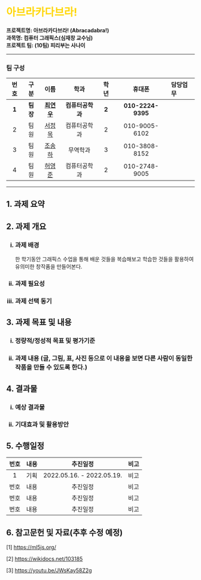 # <span style="color:gold">아브라카다브라!</span>
#### 프로젝트명: 아브라카다브라! (Abracadabra!)<br/>과목명: 컴퓨터 그래픽스(심재창 교수님)<br/>프로젝트 팀: (10팀) 피리부는 사나이<hr/>
### 팀 구성
|   번호   |   구분  |                   이름                  |      학과     |   학년  |      휴대폰     |   담당업무   |
|:-------:|:------:|:---------------------------------------:|:--------------:|:------:|:---------------:|:------------|
|  **1**  | **팀장**|**[최연우](https://github.com/wafla)**    |**컴퓨터공학과**|  **2** |**010-2224-9395**|             |
|    2    |   팀원  | [서정목](https://github.com/SeoJeongmok) |  컴퓨터공학과  |   2    |  010-9005-6102  |             |
|    3    |   팀원  | [조송하](https://github.com/Song-haJo)   |    무역학과    |   3    |  010-3808-8152  |             |
|    4    |   팀원  | [허영준](https://github.com/telecom9005) |  컴퓨터공학과  |   2    |  010-2748-9005  |             |
<hr/>

## 1. 과제 요약

## 2. 과제 개요
<ol type="i">
    <h3><li>과제 배경</li></h3>
    한 학기동안 그래픽스 수업을 통해 배운 것들을 복습해보고 학습한 것들을 활용하여 유의미한 창작품을 만들어본다.
    <h3><li>과제 필요성</li></h3>
    <h3><li>과제 선택 동기</li></h3>
</ol>

## 3. 과제 목표 및 내용
<ol type="i">
    <h3><li>정량적/정성적 목표 및 평가기준</li></h3>
    <h3><li>과제 내용 (글, 그림, 표, 사진 등으로 이 내용을 보면 다른 사람이 동일한 작품을 만들 수 있도록 한다.)</li></h3>
</ol>

## 4. 결과물
<ol type="i">
    <h3><li>예상 결과물</li></h3>
    <h3><li>기대효과 및 활용방안</li></h3>
</ol>

## 5. 수행일정
|  번호 |   내용  |            추진일정           |     비고    |
|:----:|:-------:|:----------------------------:|:----------:|
|   1  |   기획  |   2022.05.16. - 2022.05.19.  |     비고    |
|  번호 |   내용  |            추진일정           |     비고    |
|  번호 |   내용  |            추진일정           |     비고    |
|  번호 |   내용  |            추진일정           |     비고    |

## 6. 참고문헌 및 자료(추후 수정 예정)
[1] https://ml5js.org/

[2] https://wikidocs.net/103185

[3] https://youtu.be/JWsKay58Z2g


